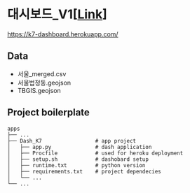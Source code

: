 # 대시보드_V1[[Link](https://k7-dashboard.herokuapp.com/)]
https://k7-dashboard.herokuapp.com/
## Data
- 서울_merged.csv
- 서울법정동.geojson
- TBGIS.geojson

## Project boilerplate

    apps
    ├── ...
    ├── Dash_K7                 # app project
    │   ├── app.py              # dash application
    │   ├── Procfile            # used for heroku deployment 
    │   ├── setup.sh            # dashobard setup
    │   ├── runtime.txt         # python version
    │   ├── requirements.txt    # project dependecies
    │   └── ...                 
    └── ...
